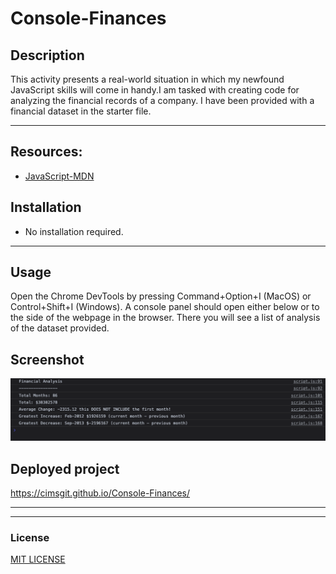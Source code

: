 # Console-Finances

## Description 

This activity presents a real-world situation in which my newfound JavaScript skills will come in handy.I am tasked with creating code for analyzing the financial records of a company. I have been provided with a financial dataset in the starter file.
<hr>


## Resources:

* [JavaScript-MDN](https://developer.mozilla.org/en-US/docs/Web/JavaScript)

## Installation
+ No installation required.
<hr>

## Usage 
Open the Chrome DevTools by pressing Command+Option+I (MacOS) or Control+Shift+I (Windows). A console panel should open either below or to the side of the webpage in the browser. There you will see a list of analysis of the dataset provided.

## Screenshot 

![Screenshot](./Images/Screenshot%202023-01-04%20at%2000.36.39.png) 

## Deployed project

https://cimsgit.github.io/Console-Finances/ 
 <hr>
<hr>

### License

[MIT LICENSE](./LICENSE)